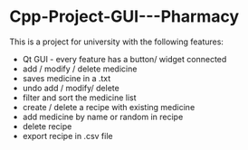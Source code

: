 # Cpp-Project-GUI---Pharmacy

This is a project for university with the following features:

- Qt GUI - every feature has a button/ widget connected
- add / modify / delete medicine
- saves medicine in a .txt
- undo add / modify/ delete
- filter and sort the medicine list
- create / delete a recipe with existing medicine
- add medicine by name or random in recipe
- delete recipe
- export recipe in .csv file

